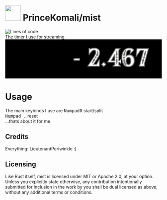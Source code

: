 # <img src="assets/MIST.png" width="50" height="50"/> PrinceKomali/mist
![Lines of code](https://img.shields.io/tokei/lines/github/ltperiwinkle/mist)
<br>The timer I use for streaming
<br><img src="./mist.gif" hight = "50"><br>

# Usage
The main keybinds I use are
<kbd>Numpad0</kbd> start/split<br>
<kbd>Numpad .</kbd> reset<br>
...thats about it for me

## Credits
Everything: LieutenantPeriwinkle :)

## Licensing
Like Rust itself, mist is licensed under MIT or Apache 2.0, at your option.
Unless you explicitly state otherwise, any contribution intentionally submitted
for inclusion in the work by you shall be dual licensed as above, without any
additional terms or conditions.
